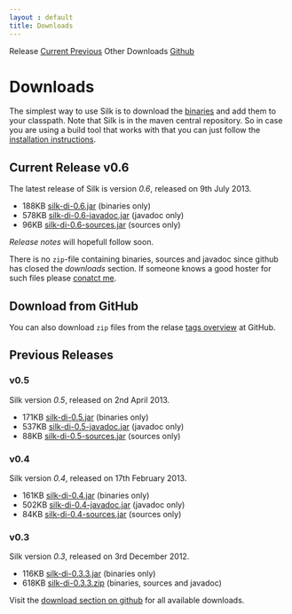 ```yaml
---
layout : default
title: Downloads
---
```

<tour class="c-downloads">
Release
<a href="#current">Current </a>
<a href="#previous">Previous</a>
Other Downloads
<a href="#github">Github</a>
</tour>

# Downloads

<abstract>
The simplest way to use Silk is to download the <a href="http://search.maven.org/remotecontent?filepath=se/jbee/silk-di/0.5/silk-di-0.5.jar">binaries</a> and add them to your classpath. 
Note that Silk is in the maven central repository. So in case you are using a build tool
that works with that you can just follow the <a href="/userguide/install.html">installation instructions</a>.
</abstract>

## <a id="current" class="icon-tag"></a> Current Release v0.6

The latest release of Silk is version <i>0.6</i>, released on 9th July 2013.

<ul>
	<li>188KB <a href="http://search.maven.org/remotecontent?filepath=se/jbee/silk-di/0.6/silk-di-0.6.jar">silk-di-0.6.jar</a> (binaries only)</li>
	<li>578KB <a href="http://search.maven.org/remotecontent?filepath=se/jbee/silk-di/0.6/silk-di-0.6-javadoc.jar">silk-di-0.6-javadoc.jar</a> (javadoc only)</li>
	<li>96KB <a href="http://search.maven.org/remotecontent?filepath=se/jbee/silk-di/0.6/silk-di-0.6-sources.jar">silk-di-0.6-sources.jar</a> (sources only)</li>
</ul>

_Release notes_ will hopefull follow soon. 

There is no `zip`-file containing binaries, sources and javadoc since github has closed the _downloads_ section. If someone knows a good hoster for such files please <a href="mailto:jan@jbee.se">conatct me</a>.



## <a id="github" class="icon-github"></a> Download from GitHub
You can also download `zip` files from the relase <a href="https://github.com/jbee/silk/tags">tags overview</a> at GitHub.



## <a id="previous" class="icon-tag"></a> Previous Releases

### v0.5
Silk version <i>0.5</i>, released on 2nd April 2013.
<ul>
	<li>171KB <a href="http://search.maven.org/remotecontent?filepath=se/jbee/silk-di/0.5/silk-di-0.5.jar">silk-di-0.5.jar</a> (binaries only)</li>
	<li>537KB <a href="http://search.maven.org/remotecontent?filepath=se/jbee/silk-di/0.5/silk-di-0.5-javadoc.jar">silk-di-0.5-javadoc.jar</a> (javadoc only)</li>
	<li>88KB <a href="http://search.maven.org/remotecontent?filepath=se/jbee/silk-di/0.5/silk-di-0.5-sources.jar">silk-di-0.5-sources.jar</a> (sources only)</li>
</ul>

### v0.4
Silk version <i>0.4</i>, released on 17th February 2013.

<ul>
	<li>161KB <a href="http://search.maven.org/remotecontent?filepath=se/jbee/silk-di/0.4/silk-di-0.4.jar">silk-di-0.4.jar</a> (binaries only)</li>
	<li>502KB <a href="http://search.maven.org/remotecontent?filepath=se/jbee/silk-di/0.4/silk-di-0.4-javadoc.jar">silk-di-0.4-javadoc.jar</a> (javadoc only)</li>
	<li>84KB <a href="http://search.maven.org/remotecontent?filepath=se/jbee/silk-di/0.4/silk-di-0.4-sources.jar">silk-di-0.4-sources.jar</a> (sources only)</li>
</ul>

### v0.3
Silk version <i>0.3</i>, released on 3rd December 2012.

<ul>
	<li>116KB <a href="https://github.com/downloads/jbee/silk/silk-di-0.3.3.jar">silk-di-0.3.3.jar</a> (binaries only)</li>
	<li>618KB <a href="https://github.com/downloads/jbee/silk/silk-di-0.3.3.jar">silk-di-0.3.3.zip</a> (binaries, sources and javadoc)</li>
</ul> 

Visit the <a href="https://github.com/jbee/silk/downloads">download section on github</a> for all available downloads.   
  
